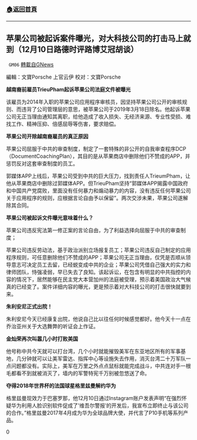 ###  [:house:返回首頁](https://github.com/ourhimalayas/txt)
---

## 苹果公司被起诉案件曝光，对大科技公司的打击马上就到（12月10日路德时评路博艾冠胡谈）
` GM06` [轉載自GNews](https://gnews.org/zh-hans/638735/)

編輯：文寶Porsche 上官云伊 校对：文寶Porsche



**越南裔前雇员TrieuPham起诉苹果公司法庭文件被曝光**

该雇员为2014年入职的苹果公司应用程序审核员，因坚持苹果公司公开的审核规则、而违背了公司管理层的意思，被苹果公司于2019年3月18日除名。他起诉苹果公司无正当理由通知其离职，给他造成了收入损失、无经济来源、专业性受损、难找工作、精神压抑、倍感屈辱等伤害，要求赔偿。

**苹果公司开除越南裔雇员的真正原因**

苹果公司屈服于中共的审查制度，制定了一套特殊的非公开的自我审查程序DCP（DocumentCoachingPlan），其目的是从苹果商店中删除他们不赞成的APP，并惩罚反对这套审查制度的员工。

郭媒体APP上线后，苹果公司受到中共的巨大压力，找到责任人TrieumPham，让他从苹果商店中删除过郭媒体APP。但TrieuPham坚持“郭媒体APP揭露中国政府和中国共产党腐败，里面没有任何暴力和煽动暴力的内容，没有违反任何苹果公司关于应用程序的规则，应根据言论自由予以保留”。两次交涉未果，苹果公司遂解除其合同。

**苹果公司被起诉文件曝光意味着什么？**

苹果公司违反宪法第一修正案的言论自由，为了利益选择向屈服于中共的审查制度；

苹果公司违反劳动法，基于政治派别立场报复员工；苹果公司违反自己制定的应用程序规则，可任意删除他们不赞成的APP；苹果公司无正当理由，仅凭是否顺从领导意志可决定员工去留，已经蜕变成中共的企业；苹果公司凭借自己强大的实力和律师团队，恃强凌弱，早已失去了良知。该起诉讼，在包含有明显的中共指控的内容的情况下，居然能够在民主党大本营加州的法庭被受理，预示着美国政治大气候真的已经变了。案件详细内容的曝光，更是预示着对大科技公司的打击很快就要到来。

**朱利安尼正式出院！**

朱利安尼今天已经康复出院，他说自己比以往任何时候感觉都好。他今天十一点在乔治亚州关于大选舞弊的听证会上作证。

**金灿荣再次叫嚣几小时打败美国**

他号称中共今天就可以打台湾，几个小时就能摧毁美军在东亚地区所有的军事基地，几分钟就可以让美军雷达、指挥中心等设施失去作用，消灭台湾二十万军队一点问题都没有。实际上，美军在万里之外点点鼠标就能完成战斗，中共连对手一根毛都看不到就被消灭了，墙内的军警特宪千万别被忽悠送了命。

**夺得2****018****年世界杯的法国球星格里兹曼解约华为**

格里兹曼现效力于巴塞罗那，他12月10日通过Instagram账户发表声明“在强烈怀疑华为利用人脸识别软件促成了’维吾尔警报’的开发后，我宣布立即终止与该公司的合作。”格里兹曼2017年4月成为华为全球品牌大使，并代言了P10手机等系列产品。

0
